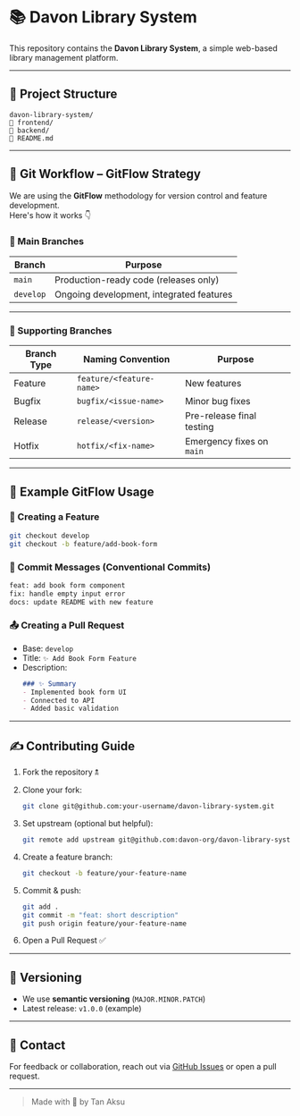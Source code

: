 # 📚 Davon Library System

This repository contains the **Davon Library System**, a simple web-based library management platform.

---

## 🚀 Project Structure

```
davon-library-system/
🔼️ frontend/
🔼️ backend/
🔼️ README.md
```

---

## 🔀 Git Workflow – GitFlow Strategy

We are using the **GitFlow** methodology for version control and feature development.  
Here's how it works 👇

### 🌱 Main Branches

| Branch | Purpose |
|--------|---------|
| `main` | Production-ready code (releases only) |
| `develop` | Ongoing development, integrated features |

---

### 🌿 Supporting Branches

| Branch Type | Naming Convention | Purpose |
|-------------|--------------------|---------|
| Feature     | `feature/<feature-name>` | New features |
| Bugfix      | `bugfix/<issue-name>` | Minor bug fixes |
| Release     | `release/<version>` | Pre-release final testing |
| Hotfix      | `hotfix/<fix-name>` | Emergency fixes on `main` |

---

## 🧱 Example GitFlow Usage

### 🔧 Creating a Feature

```bash
git checkout develop
git checkout -b feature/add-book-form
```

### 💬 Commit Messages (Conventional Commits)

```bash
feat: add book form component
fix: handle empty input error
docs: update README with new feature
```

### 📤 Creating a Pull Request

- Base: `develop`
- Title: `✨ Add Book Form Feature`
- Description:
  ```markdown
  ### ✨ Summary
  - Implemented book form UI
  - Connected to API
  - Added basic validation
  ```

---

## ✍️ Contributing Guide

1. Fork the repository 🕱️
2. Clone your fork:
   ```bash
   git clone git@github.com:your-username/davon-library-system.git
   ```
3. Set upstream (optional but helpful):
   ```bash
   git remote add upstream git@github.com:davon-org/davon-library-system.git
   ```
4. Create a feature branch:
   ```bash
   git checkout -b feature/your-feature-name
   ```
5. Commit & push:
   ```bash
   git add .
   git commit -m "feat: short description"
   git push origin feature/your-feature-name
   ```

6. Open a Pull Request ✅

---

## 🌿 Versioning

- We use **semantic versioning** (`MAJOR.MINOR.PATCH`)
- Latest release: `v1.0.0` (example)

---

## 📮 Contact

For feedback or collaboration, reach out via [GitHub Issues](https://github.com/tanaksudavon/davon-library-system/issues) or open a pull request.

---

> Made with 💙 by Tan Aksu


